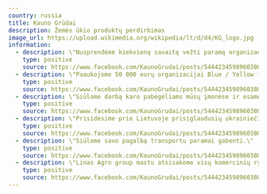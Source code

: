 ```yaml
---
country: russia
title: Kauno Grūdai
description: Žemės ūkio produktų perdirbimas
image_url: https://upload.wikimedia.org/wikipedia/lt/d/d4/KG_logo.jpg
information:
  - description: \"Nusprendėme kiekvieną savaitę vežti paramą organizacijai „Maisto bankas“. Pirmoji 10 tūkst. vnt. siunta įvairia mūsų produkcija jau pasiekė Maisto banką.\"
    type: positive
    source: https://www.facebook.com/KaunoGrudai/posts/5444234598960380
  - description: \"Paaukojome 50 000 eurų organizacijai Blue / Yellow for Ukraine\"
    type: positive
    source: https://www.facebook.com/KaunoGrudai/posts/5444234598960380
  - description: \"Siūlome darbą karo pabėgėliams mūsų įmonėse ir esame pasiruošę pasirūpinti jų apgyvendinimu.\"
    type: positive
    source: https://www.facebook.com/KaunoGrudai/posts/5444234598960380
  - description: \"Prisidėsime prie Lietuvoje prisiglaudusių ukrainiečių maitinimo.\"
    type: positive
    source: https://www.facebook.com/KaunoGrudai/posts/5444234598960380
  - description: \"Siūlome savo pagalbą transportu paramai gabenti.\"
    type: positive
    source: https://www.facebook.com/KaunoGrudai/posts/5444234598960380
  - description: \"Linas Agro group mastu atsisakome visų komercinių ryšių su Rusija ir Baltarusija.\"
    type: positive
    source: https://www.facebook.com/KaunoGrudai/posts/5444234598960380
---
```

